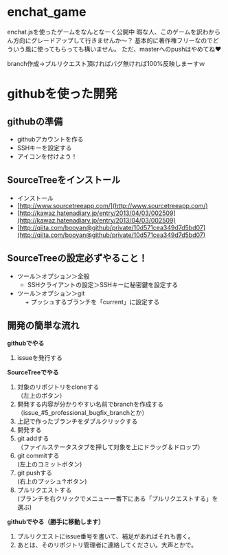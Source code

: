 enchat_game
===========

enchat.jsを使ったゲームをなんとなーく公開中
暇な人、このゲームを訳わからん方向にグレードアップして行きませんか～？
基本的に著作権フリーなのでどういう風に使ってもらっても構いません。
ただ、masterへのpushはやめてね♥

branch作成→プルリクエスト頂ければバグ無ければ100%反映しまーすｗ


# githubを使った開発

## githubの準備
  - githubアカウントを作る 
  - SSHキーを設定する
  - アイコンを付けよう！

## SourceTreeをインストール
 - インストール
 - [http://www.sourcetreeapp.com/](http://www.sourcetreeapp.com/)
 - [http://kawaz.hatenadiary.jp/entry/2013/04/03/002509](http://kawaz.hatenadiary.jp/entry/2013/04/03/002509)
 - [http://qiita.com/booyan@github/private/10d571cea349d7d5bd07](http://qiita.com/booyan@github/private/10d571cea349d7d5bd07)

## SourceTreeの設定必ずやること！
  - ツール＞オプション＞全般  
    + SSHクライアントの設定＞SSHキーに秘密鍵を設定する  
  - ツール＞オプション＞git  
　  + プッシュするブランチを「current」に設定する  

## 開発の簡単な流れ

 **githubでやる**

 1. issueを発行する

 **SourceTreeでやる**

 1. 対象のリポジトリをcloneする  
 （左上のボタン）
 1. 開発する内容が分かりやすい名前でbranchを作成する  
 （issue_#5_professional_bugfix_branchとか）
 1. 上記で作ったブランチをダブルクリックする
 1. 開発する
 1. git addする  
 （ファイルステータスタブを押して対象を上にドラッグ＆ドロップ）
 1. git commitする  
 (左上のコミットボタン)
 1. git pushする  
 (右上のプッシュ↑ボタン)
 1. プルリクエストする  
 (ブランチを右クリックでメニュー一番下にある「プルリクエストする」を選ぶ)

**githubでやる（勝手に移動します）**

 1. プルリクエストにissue番号を書いて、補足があればそれも書く。
 1. あとは、そのリポジトリ管理者に連絡してください。大声とかで。




